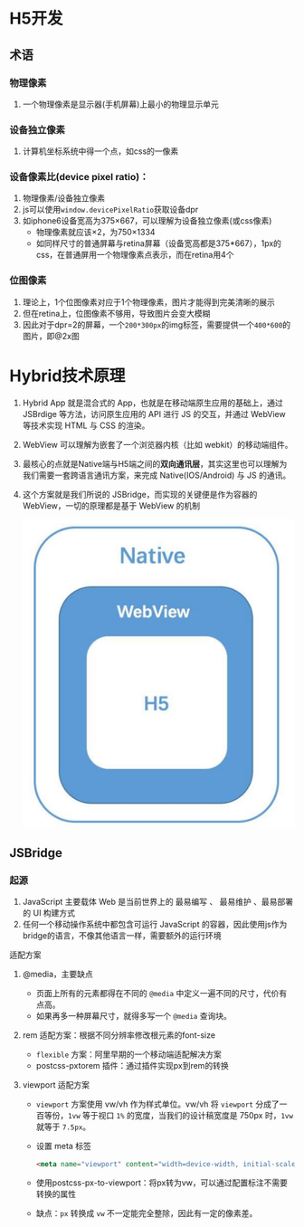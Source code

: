 # H5开发

## 术语

### 物理像素

1. 一个物理像素是显示器(手机屏幕)上最小的物理显示单元

### 设备独立像素

1. 计算机坐标系统中得一个点，如css的一像素

### 设备像素比(device pixel ratio)：

1. 物理像素/设备独立像素
2. js可以使用`window.devicePixelRatio`获取设备dpr
3. 如iphone6设备宽高为375×667，可以理解为设备独立像素(或css像素)
	- 物理像素就应该×2，为750×1334
	- 如同样尺寸的普通屏幕与retina屏幕（设备宽高都是375*667），1px的css，在普通屏用一个物理像素点表示，而在retina用4个

### 位图像素

1. 理论上，1个位图像素对应于1个物理像素，图片才能得到完美清晰的展示
2. 但在retina上，位图像素不够用，导致图片会变大模糊
3. 因此对于dpr=2的屏幕，一个`200*300px`的img标签，需要提供一个`400*600`的图片，即@2x图



# Hybrid技术原理

1. Hybrid App 就是混合式的 App，也就是在移动端原生应用的基础上，通过 JSBrdige 等方法，访问原生应用的 API 进行 JS 的交互，并通过 WebView 等技术实现 HTML 与 CSS 的渲染。

1. WebView 可以理解为嵌套了一个浏览器内核（比如 webkit）的移动端组件。

2. 最核心的点就是Native端与H5端之间的**双向通讯层**，其实这里也可以理解为我们需要一套跨语言通讯方案，来完成 Native(IOS/Android) 与 JS 的通讯。

3. 这个方案就是我们所说的 JSBridge，而实现的关键便是作为容器的 WebView，一切的原理都是基于 WebView 的机制

	![1560752875362](README.assets/1560752875362.png)




## JSBridge

### 起源

1.  JavaScript 主要载体 Web 是当前世界上的 最易编写 、 最易维护 、最易部署 的 UI 构建方式
2. 任何一个移动操作系统中都包含可运行 JavaScript 的容器，因此使用js作为bridge的语言，不像其他语言一样，需要额外的运行环境







适配方案

1. @media，主要缺点

   - 页面上所有的元素都得在不同的 `@media` 中定义一遍不同的尺寸，代价有点高。
   - 如果再多一种屏幕尺寸，就得多写一个 `@media` 查询块。

2. rem 适配方案：根据不同分辨率修改根元素的font-size

   - `flexible` 方案：阿里早期的一个移动端适配解决方案
   - postcss-pxtorem 插件：通过插件实现px到rem的转换

3. viewport 适配方案

   - `viewport` 方案使用 vw/vh 作为样式单位。vw/vh 将 `viewport` 分成了一百等份，`1vw` 等于视口 `1%` 的宽度，当我们的设计稿宽度是 750px 时，`1vw` 就等于 `7.5px`。

   - 设置 meta 标签

     ```html
     <meta name="viewport" content="width=device-width, initial-scale=1.0, maximum-scale=1.0, user-scalable=yes">
     ```

   - 使用postcss-px-to-viewport：将px转为vw，可以通过配置标注不需要转换的属性

   - 缺点：`px` 转换成 `vw` 不一定能完全整除，因此有一定的像素差。

